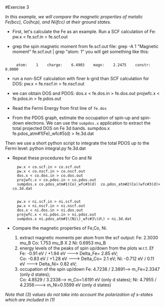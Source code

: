 #Exercise 3

_In this example, we will compare the magnetic properties of metalic Fe(bcc), Co(hcp), and Ni(fcc)
at their ground states._  

*  First, let's calculate the Fe as an example. Run a SCF calculation of Fe:
                   pw.x < fe.scf.in > fe.scf.out

* grep  the spin magnetic moment from fe.scf.out file:
       grep -A 1 "Magnetic moment" fe.scf.out  | grep "atom:    1"
  you will get something like this:

```

     atom:    1    charge:    6.4903    magn:    2.2475    constr:    0.0000
```

* run a non-SCF calculation with finer k-grid than SCF calculation for DOS:
                 pw.x < fe.nscf.in > fe.nscf.out



* we can obtain DOS and PDOS:
               dos.x < fe.dos.in > fe.dos.out
               projwfc.x < fe.pdos.in > fe.pdos.out
* Read  the Fermi Energy from first line of `fe.dos`

* From the PDOS graph, estimate the occupation of spin-up and spin-down electrons.
  We can use the `sumpdos.x` application to extract the total projected DOS on
  Fe 3d bands.
       sumpdos.x  fe.pdos_atm#1(Fe)_wfc#5(d) > fe.3d.dat

Then  we use a  short python script  to integrate the total  PDOS up to the Fermi level:
         python  integral.py fe.3d.dat

*  Repeat these procedures for Co and Ni

         pw.x < co.scf.in > co.scf.out
         pw.x < co.nscf.in > co.nscf.out
         dos.x < co.dos.in > co.dos.out
         projwfc.x < co.pdos.in > co.pdos.out
         sumpdos.x co.pdos_atm#1(Co)_wfc#3(d)  co.pdos_atm#2(Co))wfc#3(d)> co.3d.dat


         pw.x < ni.scf.in > ni.scf.out
         pw.x < ni.nscf.in > ni.nscf.out
         dos.x < ni.dos.in > ni.dos.out
         projwfc.x < ni.pdos.in > ni.pdos.out
         sumpdos.x ni.pdos_atm#1\(Ni\)_wfc#3\(d\) > ni.3d.dat

*  Compare the  magnetic properties of Fe,Co, Ni.
   1. extract magnetic moments per atom from the scf output:
            Fe: 2.3030 mu_B
            Co: 1.753  mu_B X 2
            Ni: 0.6953 mu_B
   2. energy levels of the peaks of spin up/down from the plots w.r.t. Ef
             Fe:  -0.91 eV / +1.94 eV  --->  Delta_Fe= 2.85 eV;  
             Co: -0.83 eV / +1.28 eV   ---> Delta_Co= 2.1 eV;
             Ni: -0.712 eV / 0.11 eV   ---> Delta_Ni= 0.82 eV;
   3. occupation of the spin up/down
              Fe: 4.7238 / 2.3891-->  m_Fe=2.3347 (only d states);  
              Co: 4.8529 / 3.2338-->  m_Co=1.6191 eV (only d states);
              Ni: 4.7955 / 4.2356---> m_Ni=0.5599 eV (only d states)

_Note that (3) values do not take into account the polarization of s-states which are included in (1)_
